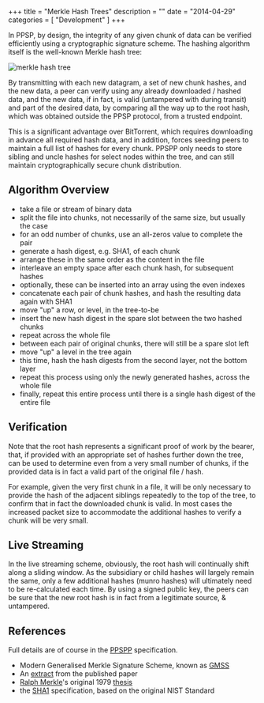 +++
title = "Merkle Hash Trees"
description = ""
date = "2014-04-29"
categories = [
    "Development"
]
+++

In PPSP, by design, the integrity of any given chunk of data can be verified
efficiently using a cryptographic signature scheme. The hashing algorithm
itself is the well-known Merkle hash tree:

![merkle hash tree](https://github.com/skunkwerks/swirl/wiki/images/merkletree-v4.png)

By transmitting with each new datagram, a set of new chunk hashes, and the new data,
a peer can verify using any already downloaded / hashed data, and the new data, if in
fact, is valid (untampered with during transit) and part of the desired data, by comparing all the way up to the root hash, which was obtained outside the PPSP protocol, from a trusted endpoint.

This is a significant advantage over BitTorrent, which requires downloading in advance
all required hash data, and in addition, forces seeding peers to maintain a full list
of hashes for every chunk. PPSPP only needs to store sibling and uncle hashes for select
nodes within the tree, and can still maintain cryptographically secure chunk distribution.

## Algorithm Overview

- take a file or stream of binary data
- split the file into chunks, not necessarily of the same size, but usually the case
- for an odd number of chunks, use an all-zeros value to complete the pair
- generate a hash digest, e.g. SHA1, of each chunk
- arrange these in the same order as the content in the file
- interleave an empty space after each chunk hash, for subsequent hashes
- optionally, these can be inserted into an array using the even indexes
- concatenate each pair of chunk hashes, and hash the resulting data again with SHA1
- move "up" a row, or level, in the tree-to-be
- insert the new hash digest in the spare slot between the two hashed chunks
- repeat across the whole file
- between each pair of original chunks, there will still be a spare slot left
- move "up" a level in the tree again
- this time, hash the hash digests from the second layer, not the bottom layer
- repeat this process using only the newly generated hashes, across the whole file
- finally, repeat this entire process until there is a single hash digest of the entire file

## Verification

Note that the root hash represents a significant proof of work by the bearer,
that, if provided with an appropriate set of hashes further down the tree,
can be used to determine even from a very small number of chunks, if the
provided data is in fact a valid part of the original file / hash.

For example, given the very first chunk in a file, it will be only necessary
to provide the hash of the adjacent siblings repeatedly to the top of the
tree, to confirm that in fact the downloaded chunk is valid. In most cases
the increased packet size to accommodate the additional hashes to verify a
chunk will be very small.

## Live Streaming

In the live streaming scheme, obviously, the root hash will continually
shift along a sliding window. As the subsidiary or child hashes will
largely remain the same, only a few additional hashes (munro hashes) will
ultimately need to be re-calculated each time. By using a signed public key,
the peers can be sure that the new root hash is in fact from a legitimate
source, & untampered.

## References

Full details are of course in the [PPSPP] specification.

- Modern Generalised Merkle Signature Scheme, known as [GMSS]
- An [extract] from the published paper
- [Ralph Merkle]'s original 1979 [thesis]
- the [SHA1] specification, based on the original NIST Standard

[PPSPP]: http://tools.ietf.org/html/draft-ietf-ppsp-peer-protocol
[extract]: https://github.com/skunkwerks/swirl/wiki/papers/Merkle_extract_from_thesis.pdf
[GMSS]: https://github.com/skunkwerks/swirl/wiki/papers/Merkle_Signatures_with_Virtually_Unlimited_Signature_Capacity.pdf
[thesis]: https://github.com/skunkwerks/swirl/wiki/papers/Secrecy_Authentication_and_Public_Key_Systems_Merkle1979.pdf
[SHA1]: http://tools.ietf.org/html/rfc3174
[Ralph Merkle]: http://www.merkle.com/merkleDir/papers.html
